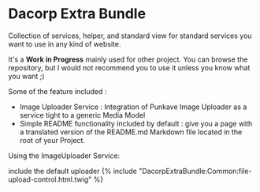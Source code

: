 Dacorp Extra Bundle
====================

Collection of services, helper, and standard view for standard services you want to use in any kind of website.

It's a **Work in Progress** mainly used for other project. You can browse the repository, but I would not recommend you to use it unless you know what you want ;)

Some of the feature included :

* Image Uploader Service : Integration of Punkave Image Uploader as a service tight to a generic Media Model
* Simple README functionality included by default : give you a page with a translated version of the README.md Markdown file located in the root of your Project.


Using the ImageUploader Service:

include the default uploader
    {% include "DacorpExtraBundle:Common:file-upload-control.html.twig" %}


